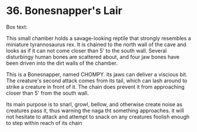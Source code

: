 # 36. Bonesnapper's Lair

Box text:

This small chamber holds a savage-looking reptile that strongly
resembles a miniature tyrannosaurus rex.  It is chained to the north
wall of the cave and looks as if it can not come closer than 5' to the 
south wall.  Several disturbingy human bones are scattered about, and four
jaw bones have been driven into the dirt walls of the chamber.


This is a Bonesnapper, named CHOMPY.  its jaws can deliver a viscious
bit. The creature's second attack comes from its tail, which can lash
around to strike a creature in front of it.  The chain does prevent it
from approaching closer than 5' from the south wall.

Its main purpose is to snarl, growl, bellow, and otherwise create
noise as creatures pass it, thus warning the naga tht something
approaches.  it will not hesitate to attack and attempt to snack
on any creatures foolish enough to step within reach of its chain

